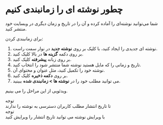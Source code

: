 # چطور نوشته ای را زمانبندی کنیم
<!-- position: 5 -->

شما می‌توانید نوشته‌ای را آماده کرده و آن را در تاریخ و زمان دیگری در وبسایت خود منتشر کنید.

برای زمانبندی کردن:
1. نوشته ای جدیدی را ایجاد کنید، با کلیک بر روی **نوشته جدید** در نوار سمت راست.
2. بر روی دکمه **گزینه ها** در بالا کلیک کنید.
3. بر روی زبانه **پیشرفته** کلیک کنید.
4. تاریخ و زمانی را که مایل هستید نوشته شما منتشر شود را انتخاب کنید.
5. نوشته خود را تکمیل کنید، مثل عنوان و محتوای آن.
6. بر روی **دکمه ذخیره** کلیک کنید.
7. می توانید مطلب خود را در **نوشته ها > زمانبندی شده** ببینید.


ویدئویی از این مراحل را می بینیم.
<div id="15537038676236113"><script type="text/JavaScript" src="https://www.aparat.com/embed/26RCB?data[rnddiv]=15537038676236113&data[responsive]=yes"></script></div>

<div class="note">
<div class="title">توجه</div>
تا تاریخ انتشار مطلب کاربران دسترسی به نوشته را ندارند
</div>

<div class="note">
<div class="title">توجه</div>
با ویرایش نوشته می توانید تاریخ انتشار را ویرایش کنید
</div>
